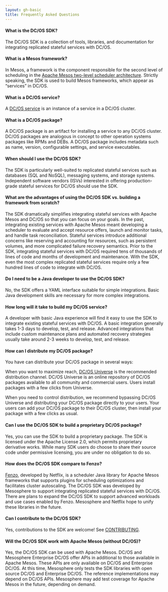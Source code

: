 ```yaml
---
layout: gh-basic
title: Frequently Asked Questions
---
```


#### __What is the DC/OS SDK?__

  The DC/OS SDK is a collection of tools, libraries, and documentation for integrating replicated stateful services with DC/OS.

#### __What is a Mesos framework?__

  In Mesos, a framework is the component responsible for the second level of scheduling in the [Apache Mesos two-level scheduler architecture](http://mesos.apache.org/documentation/latest/architecture/). Strictly speaking, the SDK is used to build Mesos frameworks, which appear as “services” in DC/OS.

#### __What is a DC/OS service?__

  A [DC/OS service](https://dcos.io/docs/latest/overview/concepts/#dcos-service) is an instance of a service in a DC/OS cluster.

#### __What is a DC/OS package?__

  A DC/OS package is an artifact for installing a service to any DC/OS cluster. DC/OS packages are analogous in concept to other operation systems packages like RPMs and DEBs. A DC/OS package includes metadata such as name, version, configurable settings, and service executables.

#### __When should I use the DC/OS SDK?__

  The SDK is particularly well-suited to replicated stateful services such as databases (SQL and NoSQL), messaging systems, and storage systems. Independent software vendors (ISVs) interested in offering production-grade stateful services for DC/OS should use the SDK.

#### __What are the advantages of using the DC/OS SDK vs. building a framework from scratch?__

  The SDK dramatically simplifies integrating stateful services with Apache Mesos and DC/OS so that you can focus on your goals. In the past, integrating existing services with Apache Mesos meant developing a scheduler to evaluate and accept resource offers, launch and monitor tasks, and handle task reconciliation. Stateful services introduce additional concerns like reserving and accounting for resources, such as persistent volumes, and more complicated failure recovery semantics. Prior to the SDK, integrating stateful services with DC/OS required tens of thousands of lines of code and months of development and maintenance. With the SDK, even the most complex replicated stateful services require only a few hundred lines of code to integrate with DC/OS.

#### __Do I need to be a Java developer to use the DC/OS SDK?__

  No, the SDK offers a YAML interface suitable for simple integrations. Basic Java development skills are necessary for more complex integrations.

#### __How long will it take to build my DC/OS service?__

  A developer with basic Java experience will find it easy to use the SDK to integrate existing stateful services with DC/OS. A basic integration generally takes 1-3 days to develop, test, and release. Advanced integrations that include custom maintenance plans and automated recovery strategies usually take around 2-3 weeks to develop, test, and release.

#### __How can I distribute my DC/OS package?__

  You have can distribute your DC/OS package in several ways:

  When you want to maximize reach, [DC/OS Universe](https://github.com/mesosphere/Universe) is the recommended distribution channel. DC/OS Universe is an online repository of DC/OS packages available to all community and commercial users. Users install packages with a few clicks from Universe.

  When you need to control distribution, we recommend bypassing DC/OS Universe and distributing your DC/OS package directly to your users. Your users can add your DC/OS package to their DC/OS cluster, then install your package with a few clicks as usual.

#### __Can I use the DC/OS SDK to build a proprietary DC/OS package?__

  Yes, you can use the SDK to build a proprietary package. The SDK is licensed under the Apache License 2.0, which permits proprietary derivative works. While many SDK users do choose to share their source code under permissive licensing, you are under no obligation to do so.

#### __How does the DC/OS SDK compare to Fenzo?__

  [Fenzo](https://github.com/netflix/fenzo), developed by Netflix, is a scheduler Java library for Apache Mesos frameworks that supports plugins for scheduling optimizations and facilitates cluster autoscaling. The DC/OS SDK was developed by Mesosphere to support integrating replicated stateful services with DC/OS. There are plans to expand the DC/OS SDK to support advanced workloads and use cases enabled by Fenzo. Mesosphere and Netflix hope to unify these libraries in the future.

#### __Can I contribute to the DC/OS SDK?__

  Yes, contributions to the SDK are welcome! See [CONTRIBUTING](CONTRIBUTING.md).

#### __Will the DC/OS SDK work with Apache Mesos (without DC/OS)?__

  Yes, the DC/OS SDK can be used with Apache Mesos. DC/OS and Mesosphere Enterprise DC/OS offer APIs in additional to those available in Apache Mesos. These APIs are only available on DC/OS and Enterprise DC/OS. At this time, Mesosphere only tests the SDK libraries with open source DC/OS and Enterprise DC/OS. The reference implementations may depend on DC/OS APIs. Mesosphere may add test coverage for Apache Mesos in the future, depending on demand.
